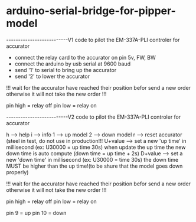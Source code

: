 # arduino-serial-bridge-for-pipper-model


--------------------------V1
code to pilot the EM-337A-PLI controler for accurator

- connect the relay card to the accurator on pin 5v, FW, BW
- connect the arduino by usb serial at 9600 baud
- send '1' to serial to bring up the accurator
- send '2' to lower the accurator 

!!! wait for the accurator have reached their position befor 
send a new order otherwise it will not take the new order !!!

pin high = relay off
pin low = relay on


--------------------------V2
code to pilot the EM-337A-PLI controler for accurator

h --> help
i --> info
1 --> up model
2 --> down model
r --> reset accurator (steel in test, do not use in production!!!
U+value --> set a new 'up time' in millisecond (ex: U30000 = up time 30s)
when update the up time the new down time is auto compute (down time = up time + 2s)
D+value --> set a new 'down time' in millisecond (ex: U30000 =  time 30s)
the down time MUST be higher than the up time!(to be shure that the model goes down properly)

!!! wait for the accurator have reached their position befor 
send a new order otherwise it will not take the new order !!!

pin high = relay off
pin low = relay on

pin 9 = up
pin 10 = down

